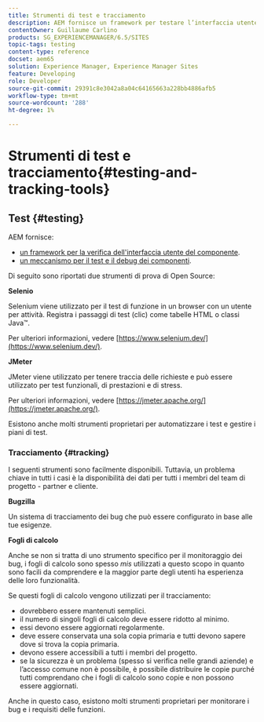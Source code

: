 ```yaml
---
title: Strumenti di test e tracciamento
description: AEM fornisce un framework per testare l’interfaccia utente dei componenti e un meccanismo per testare e debug i componenti
contentOwner: Guillaume Carlino
products: SG_EXPERIENCEMANAGER/6.5/SITES
topic-tags: testing
content-type: reference
docset: aem65
solution: Experience Manager, Experience Manager Sites
feature: Developing
role: Developer
source-git-commit: 29391c8e3042a8a04c64165663a228bb4886afb5
workflow-type: tm+mt
source-wordcount: '288'
ht-degree: 1%

---
```


# Strumenti di test e tracciamento{#testing-and-tracking-tools}

## Test {#testing}

AEM fornisce:

* [un framework per la verifica dell&#39;interfaccia utente del componente](/help/sites-developing/hobbes.md).
* [un meccanismo per il test e il debug dei componenti](/help/sites-developing/developer-mode.md).

Di seguito sono riportati due strumenti di prova di Open Source:

**Selenio**

Selenium viene utilizzato per il test di funzione in un browser con un utente per attività. Registra i passaggi di test (clic) come tabelle HTML o classi Java™.

Per ulteriori informazioni, vedere [https://www.selenium.dev/](https://www.selenium.dev/).

**JMeter**

JMeter viene utilizzato per tenere traccia delle richieste e può essere utilizzato per test funzionali, di prestazioni e di stress.

Per ulteriori informazioni, vedere [https://jmeter.apache.org/](https://jmeter.apache.org/).

Esistono anche molti strumenti proprietari per automatizzare i test e gestire i piani di test.

### Tracciamento {#tracking}

I seguenti strumenti sono facilmente disponibili. Tuttavia, un problema chiave in tutti i casi è la disponibilità dei dati per tutti i membri del team di progetto - partner e cliente.

**Bugzilla**

Un sistema di tracciamento dei bug che può essere configurato in base alle tue esigenze.

**Fogli di calcolo**

Anche se non si tratta di uno strumento specifico per il monitoraggio dei bug, i fogli di calcolo sono spesso *mis* utilizzati a questo scopo in quanto sono facili da comprendere e la maggior parte degli utenti ha esperienza delle loro funzionalità.

Se questi fogli di calcolo vengono utilizzati per il tracciamento:

* dovrebbero essere mantenuti semplici.
* il numero di singoli fogli di calcolo deve essere ridotto al minimo.
* essi devono essere aggiornati regolarmente.
* deve essere conservata una sola copia primaria e tutti devono sapere dove si trova la copia primaria.
* devono essere accessibili a tutti i membri del progetto.
* se la sicurezza è un problema (spesso si verifica nelle grandi aziende) e l’accesso comune non è possibile, è possibile distribuire le copie purché tutti comprendano che i fogli di calcolo sono copie e non possono essere aggiornati.

Anche in questo caso, esistono molti strumenti proprietari per monitorare i bug e i requisiti delle funzioni.
